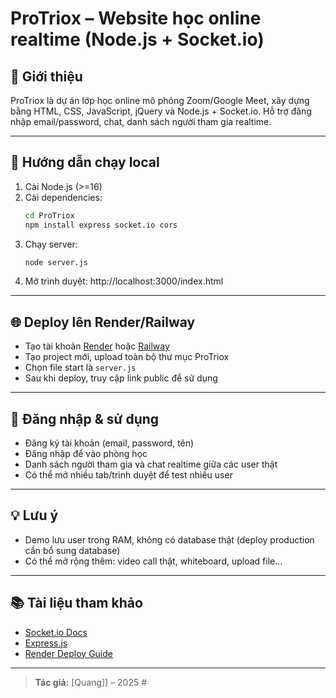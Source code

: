 # ProTriox – Website học online realtime (Node.js + Socket.io)

## 📝 Giới thiệu
ProTriox là dự án lớp học online mô phỏng Zoom/Google Meet, xây dựng bằng HTML, CSS, JavaScript, jQuery và Node.js + Socket.io. Hỗ trợ đăng nhập email/password, chat, danh sách người tham gia realtime.

---

## 🚀 Hướng dẫn chạy local
1. Cài Node.js (>=16)
2. Cài dependencies:
   ```bash
   cd ProTriox
   npm install express socket.io cors
   ```
3. Chạy server:
   ```bash
   node server.js
   ```
4. Mở trình duyệt: http://localhost:3000/index.html

---

## 🌐 Deploy lên Render/Railway
- Tạo tài khoản [Render](https://render.com/) hoặc [Railway](https://railway.app/)
- Tạo project mới, upload toàn bộ thư mục ProTriox
- Chọn file start là `server.js`
- Sau khi deploy, truy cập link public để sử dụng

---

## 🔑 Đăng nhập & sử dụng
- Đăng ký tài khoản (email, password, tên)
- Đăng nhập để vào phòng học
- Danh sách người tham gia và chat realtime giữa các user thật
- Có thể mở nhiều tab/trình duyệt để test nhiều user

---

## 💡 Lưu ý
- Demo lưu user trong RAM, không có database thật (deploy production cần bổ sung database)
- Có thể mở rộng thêm: video call thật, whiteboard, upload file...

---

## 📚 Tài liệu tham khảo
- [Socket.io Docs](https://socket.io/docs/)
- [Express.js](https://expressjs.com/)
- [Render Deploy Guide](https://render.com/docs/deploy-node-express-app)

---

> **Tác giả:** [Quang]] – 2025 #